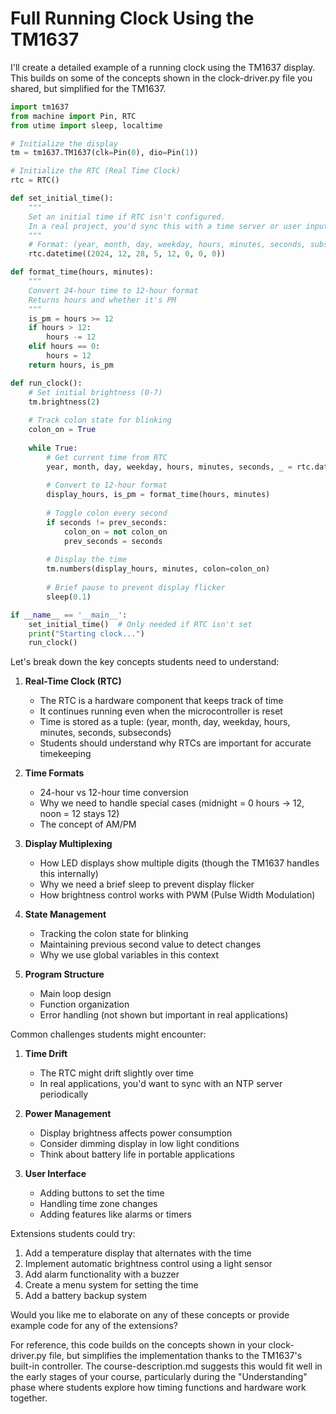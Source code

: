# Full Running Clock Using the TM1637

I'll create a detailed example of a running clock using the TM1637 display. This builds on some of the concepts shown in the clock-driver.py file you shared, but simplified for the TM1637.

```python
import tm1637
from machine import Pin, RTC
from utime import sleep, localtime

# Initialize the display
tm = tm1637.TM1637(clk=Pin(0), dio=Pin(1))

# Initialize the RTC (Real Time Clock)
rtc = RTC()

def set_initial_time():
    """
    Set an initial time if RTC isn't configured.
    In a real project, you'd sync this with a time server or user input.
    """
    # Format: (year, month, day, weekday, hours, minutes, seconds, subseconds)
    rtc.datetime((2024, 12, 28, 5, 12, 0, 0, 0))

def format_time(hours, minutes):
    """
    Convert 24-hour time to 12-hour format
    Returns hours and whether it's PM
    """
    is_pm = hours >= 12
    if hours > 12:
        hours -= 12
    elif hours == 0:
        hours = 12
    return hours, is_pm

def run_clock():
    # Set initial brightness (0-7)
    tm.brightness(2)
    
    # Track colon state for blinking
    colon_on = True
    
    while True:
        # Get current time from RTC
        year, month, day, weekday, hours, minutes, seconds, _ = rtc.datetime()
        
        # Convert to 12-hour format
        display_hours, is_pm = format_time(hours, minutes)
        
        # Toggle colon every second
        if seconds != prev_seconds:
            colon_on = not colon_on
            prev_seconds = seconds
        
        # Display the time
        tm.numbers(display_hours, minutes, colon=colon_on)
        
        # Brief pause to prevent display flicker
        sleep(0.1)

if __name__ == '__main__':
    set_initial_time()  # Only needed if RTC isn't set
    print("Starting clock...")
    run_clock()
```

Let's break down the key concepts students need to understand:

1. **Real-Time Clock (RTC)**
   - The RTC is a hardware component that keeps track of time
   - It continues running even when the microcontroller is reset
   - Time is stored as a tuple: (year, month, day, weekday, hours, minutes, seconds, subseconds)
   - Students should understand why RTCs are important for accurate timekeeping

2. **Time Formats**
   - 24-hour vs 12-hour time conversion
   - Why we need to handle special cases (midnight = 0 hours → 12, noon = 12 stays 12)
   - The concept of AM/PM

3. **Display Multiplexing**
   - How LED displays show multiple digits (though the TM1637 handles this internally)
   - Why we need a brief sleep to prevent display flicker
   - How brightness control works with PWM (Pulse Width Modulation)

4. **State Management**
   - Tracking the colon state for blinking
   - Maintaining previous second value to detect changes
   - Why we use global variables in this context

5. **Program Structure**
   - Main loop design
   - Function organization
   - Error handling (not shown but important in real applications)

Common challenges students might encounter:

1. **Time Drift**
   - The RTC might drift slightly over time
   - In real applications, you'd want to sync with an NTP server periodically

2. **Power Management**
   - Display brightness affects power consumption
   - Consider dimming display in low light conditions
   - Think about battery life in portable applications

3. **User Interface**
   - Adding buttons to set the time
   - Handling time zone changes
   - Adding features like alarms or timers

Extensions students could try:

1. Add a temperature display that alternates with the time
2. Implement automatic brightness control using a light sensor
3. Add alarm functionality with a buzzer
4. Create a menu system for setting the time
5. Add a battery backup system

Would you like me to elaborate on any of these concepts or provide example code for any of the extensions?

For reference, this code builds on the concepts shown in your clock-driver.py file, but simplifies the implementation thanks to the TM1637's built-in controller. The course-description.md suggests this would fit well in the early stages of your course, particularly during the "Understanding" phase where students explore how timing functions and hardware work together.